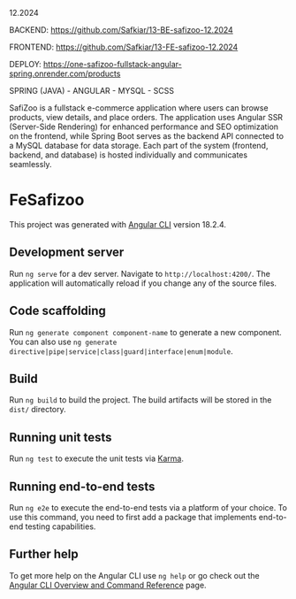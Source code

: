 12.2024

BACKEND:
https://github.com/Safkiar/13-BE-safizoo-12.2024

FRONTEND: 
https://github.com/Safkiar/13-FE-safizoo-12.2024

DEPLOY:
https://one-safizoo-fullstack-angular-spring.onrender.com/products

SPRING (JAVA) - ANGULAR - MYSQL - SCSS

SafiZoo is a fullstack e-commerce application where users can browse products, view details, and place orders. The application uses Angular SSR (Server-Side Rendering) for enhanced performance and SEO optimization on the frontend, while Spring Boot serves as the backend API connected to a MySQL database for data storage. Each part of the system (frontend, backend, and database) is hosted individually and communicates seamlessly.

# FeSafizoo

This project was generated with [Angular CLI](https://github.com/angular/angular-cli) version 18.2.4.

## Development server

Run `ng serve` for a dev server. Navigate to `http://localhost:4200/`. The application will automatically reload if you change any of the source files.

## Code scaffolding

Run `ng generate component component-name` to generate a new component. You can also use `ng generate directive|pipe|service|class|guard|interface|enum|module`.

## Build

Run `ng build` to build the project. The build artifacts will be stored in the `dist/` directory.

## Running unit tests

Run `ng test` to execute the unit tests via [Karma](https://karma-runner.github.io).

## Running end-to-end tests

Run `ng e2e` to execute the end-to-end tests via a platform of your choice. To use this command, you need to first add a package that implements end-to-end testing capabilities.

## Further help

To get more help on the Angular CLI use `ng help` or go check out the [Angular CLI Overview and Command Reference](https://angular.dev/tools/cli) page.
